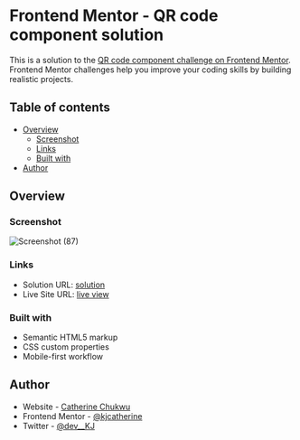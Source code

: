 # Frontend Mentor - QR code component solution

This is a solution to the [QR code component challenge on Frontend Mentor](https://www.frontendmentor.io/challenges/qr-code-component-iux_sIO_H). Frontend Mentor challenges help you improve your coding skills by building realistic projects.

## Table of contents

- [Overview](#overview)
  - [Screenshot](#screenshot)
  - [Links](#links)
  - [Built with](#built-with)
- [Author](#author)

## Overview

### Screenshot

![Screenshot (87)](https://user-images.githubusercontent.com/100381663/167488052-372cf1db-e34b-4584-a8b5-4a5d798a1b0d.png)

### Links

- Solution URL: [solution](https://your-solution-url.com)
- Live Site URL: [live view](https://myqrcomp.netlify.app/)

### Built with

- Semantic HTML5 markup
- CSS custom properties
- Mobile-first workflow

## Author

- Website - [Catherine Chukwu](http://github.com/kjcatherine)
- Frontend Mentor - [@kjcatherine](https://www.frontendmentor.io/profile/yourusername)
- Twitter - [@dev\_\_KJ](https://www.twitter.com/yourusername)
